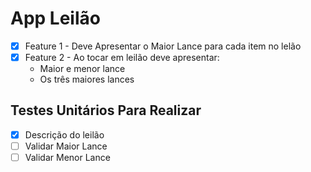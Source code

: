# App Leilão

- [x] Feature 1 - Deve Apresentar o Maior Lance para cada item no lelão
- [x] Feature 2 - Ao tocar em leilão deve apresentar: 
    * Maior e menor lance
    * Os três maiores lances

## Testes Unitários Para Realizar
- [x] Descrição do leilão
- [ ] Validar Maior Lance
- [ ] Validar Menor Lance
